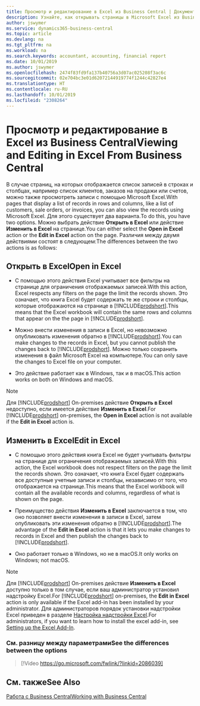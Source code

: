 ```yaml
---
title: Просмотр и редактирование в Excel из Business Central | Документация Майкрософт
description: Узнайте, как открывать страницы в Microsoft Excel из Business Central для более тщательного анализа данных.
author: jswymer
ms.service: dynamics365-business-central
ms.topic: article
ms.devlang: na
ms.tgt_pltfrm: na
ms.workload: na
ms.search.keywords: accountant, accounting, financial report
ms.date: 10/01/2019
ms.author: jswymer
ms.openlocfilehash: 2474f83fd9fa137b40756a3d07ac025208f3ac6c
ms.sourcegitcommit: 02e704bc3e01d62072144919774f1244c42827e4
ms.translationtype: HT
ms.contentlocale: ru-RU
ms.lasthandoff: 10/01/2019
ms.locfileid: "2308264"
---
```

# <a name="viewing-and-editing-in-excel-from-business-central"></a><span data-ttu-id="bac03-103">Просмотр и редактирование в Excel из Business Central</span><span class="sxs-lookup"><span data-stu-id="bac03-103">Viewing and Editing in Excel From Business Central</span></span> 

<span data-ttu-id="bac03-104">В случае страниц, на которых отображается список записей в строках и столбцах, например список клиентов, заказов на продажи или счетов, можно также просмотреть записи с помощью Microsoft Excel.</span><span class="sxs-lookup"><span data-stu-id="bac03-104">With pages that display a list of records in rows and columns, like a list of customers, sale orders, or invoices, you can also view the records using Microsoft Excel.</span></span> <span data-ttu-id="bac03-105">Для этого существует два варианта.</span><span class="sxs-lookup"><span data-stu-id="bac03-105">To do this, you have two options.</span></span> <span data-ttu-id="bac03-106">Можно выбрать действие **Открыть в Excel** или действие **Изменить в Excel** на странице.</span><span class="sxs-lookup"><span data-stu-id="bac03-106">You can either select the **Open in Excel** action or the **Edit in Excel** action on the page.</span></span> <span data-ttu-id="bac03-107">Различия между двумя действиями состоят в следующем:</span><span class="sxs-lookup"><span data-stu-id="bac03-107">The differences between the two actions is as follows:</span></span>  

## <a name="open-in-excel"></a><span data-ttu-id="bac03-108">Открыть в Excel</span><span class="sxs-lookup"><span data-stu-id="bac03-108">Open in Excel</span></span>

-    <span data-ttu-id="bac03-109">С помощью этого действия Excel учитывает все фильтры на странице для ограничения отображаемых записей.</span><span class="sxs-lookup"><span data-stu-id="bac03-109">With this action, Excel respects any filters on the page the limit the records shown.</span></span> <span data-ttu-id="bac03-110">Это означает, что книга Excel будет содержать те же строки и столбцы, которые отображаются на странице в [!INCLUDE[prodshort](includes/prodshort.md)].</span><span class="sxs-lookup"><span data-stu-id="bac03-110">This means that the Excel workbook will contain the same rows and columns that appear on the the page in [!INCLUDE[prodshort](includes/prodshort.md)].</span></span>

-    <span data-ttu-id="bac03-111">Можно внести изменения в записи в Excel, но невозможно опубликовать изменения обратно в [!INCLUDE[prodshort](includes/prodshort.md)].</span><span class="sxs-lookup"><span data-stu-id="bac03-111">You can make changes to the records in Excel, but you cannot publish the changes back to [!INCLUDE[prodshort](includes/prodshort.md)].</span></span> <span data-ttu-id="bac03-112">Можно только сохранить изменения в файл Microsoft Excel на компьютере.</span><span class="sxs-lookup"><span data-stu-id="bac03-112">You can only save the changes to Excel file on your computer.</span></span> 

-    <span data-ttu-id="bac03-113">Это действие работает как в Windows, так и в macOS.</span><span class="sxs-lookup"><span data-stu-id="bac03-113">This action works on both on Windows and macOS.</span></span> 

>[!NOTE]
><span data-ttu-id="bac03-114">Для [!INCLUDE[prodshort](includes/prodshort.md)] On-premises действие **Открыть в Excel** недоступно, если имеется действие **Изменить в Excel**.</span><span class="sxs-lookup"><span data-stu-id="bac03-114">For [!INCLUDE[prodshort](includes/prodshort.md)] on-premises, the **Open in Excel** action is not available if the **Edit in Excel** action is.</span></span>

## <a name="edit-in-excel"></a><span data-ttu-id="bac03-115">Изменить в Excel</span><span class="sxs-lookup"><span data-stu-id="bac03-115">Edit in Excel</span></span>

-    <span data-ttu-id="bac03-116">С помощью этого действия книга Excel не будет учитывать фильтры на странице для ограничения отображаемых записей.</span><span class="sxs-lookup"><span data-stu-id="bac03-116">With this action, the Excel workbook does not respect filters on the page the limit the records shown.</span></span> <span data-ttu-id="bac03-117">Это означает, что книга Excel будет содержать все доступные учетные записи и столбцы, независимо от того, что отображается на странице.</span><span class="sxs-lookup"><span data-stu-id="bac03-117">This means that the Excel workbook will contain all the available records and columns, regardless of what is shown on the page.</span></span> 

-    <span data-ttu-id="bac03-118">Преимущество действия **Изменить в Excel** заключается в том, что оно позволяет внести изменения в записи в Excel, затем опубликовать эти изменения обратно в [!INCLUDE[prodshort](includes/prodshort.md)].</span><span class="sxs-lookup"><span data-stu-id="bac03-118">The advantage of the **Edit in Excel** action is that it lets you make changes to records in Excel and then publish the changes back to [!INCLUDE[prodshort](includes/prodshort.md)].</span></span>

-    <span data-ttu-id="bac03-119">Оно работает только в Windows, но не в macOS.</span><span class="sxs-lookup"><span data-stu-id="bac03-119">It only works on Windows; not macOS.</span></span>

>[!NOTE]
><span data-ttu-id="bac03-120">Для [!INCLUDE[prodshort](includes/prodshort.md)] On-premises действие **Изменить в Excel** доступно только в том случае, если ваш администратор установил надстройку Excel.</span><span class="sxs-lookup"><span data-stu-id="bac03-120">For [!INCLUDE[prodshort](includes/prodshort.md)] on-premises, the **Edit in Excel** action is only available if the Excel add-in has been installed by your administrator.</span></span> <span data-ttu-id="bac03-121">Для администраторов порядок установки надстройки Excel приведен в разделе [Настройка надстройки Excel](https://docs.microsoft.com/en-us/dynamics365/business-central/dev-itpro/administration/configuring-excel-addin).</span><span class="sxs-lookup"><span data-stu-id="bac03-121">For administrators, if you want to learn how to install the excel add-in, see [Setting up the Excel Add-In](https://docs.microsoft.com/en-us/dynamics365/business-central/dev-itpro/administration/configuring-excel-addin).</span></span>

### <a name="see-the-differences-between-the-options"></a><span data-ttu-id="bac03-122">См. разницу между параметрами</span><span class="sxs-lookup"><span data-stu-id="bac03-122">See the differences between the options</span></span> 
> [!Video https://go.microsoft.com/fwlink/?linkid=2086039]

## <a name="see-also"></a><span data-ttu-id="bac03-123">См. также</span><span class="sxs-lookup"><span data-stu-id="bac03-123">See Also</span></span>
[<span data-ttu-id="bac03-124">Работа с Business Central</span><span class="sxs-lookup"><span data-stu-id="bac03-124">Working with Business Central</span></span>](ui-work-product.md)  
